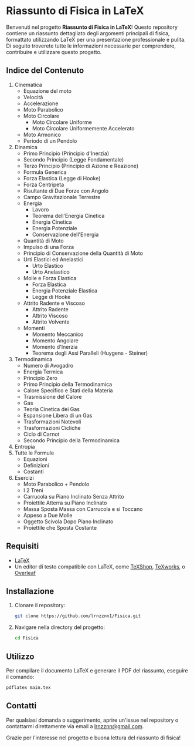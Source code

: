 # Riassunto di Fisica in LaTeX

Benvenuti nel progetto **Riassunto di Fisica in LaTeX**! Questo repository contiene un riassunto dettagliato degli argomenti principali di fisica, formattato utilizzando LaTeX per una presentazione professionale e pulita. Di seguito troverete tutte le informazioni necessarie per comprendere, contribuire e utilizzare questo progetto.

## Indice del Contenuto

1. Cinematica
    - Equazione del moto
    - Velocità
    - Accelerazione
    - Moto Parabolico
    - Moto Circolare
        - Moto Circolare Uniforme
        - Moto Circolare Uniformemente Accelerato
    - Moto Armonico
    - Periodo di un Pendolo
2. Dinamica
    - Primo Principio (Principio d'Inerzia)
    - Secondo Principio (Legge Fondamentale)
    - Terzo Principio (Principio di Azione e Reazione)
    - Formula Generica
    - Forza Elastica (Legge di Hooke)
    - Forza Centripeta
    - Risultante di Due Forze con Angolo
    - Campo Gravitazionale Terrestre
    - Energia
        - Lavoro
        - Teorema dell'Energia Cinetica
        - Energia Cinetica
        - Energia Potenziale
        - Conservazione dell'Energia
    - Quantità di Moto
    - Impulso di una Forza
    - Principio di Conservazione della Quantità di Moto
    - Urti Elastici ed Anelastici
        - Urto Elastico
        - Urto Anelastico
    - Molle e Forza Elastica
        - Forza Elastica
        - Energia Potenziale Elastica
        - Legge di Hooke
    - Attrito Radente e Viscoso
        - Attrito Radente
        - Attrito Viscoso
        - Attrito Volvente
    - Momenti
        - Momento Meccanico
        - Momento Angolare
        - Momento d'Inerzia
        - Teorema degli Assi Paralleli (Huygens - Steiner)
3. Termodinamica
    - Numero di Avogadro
    - Energia Termica
    - Principio Zero
    - Primo Principio della Termodinamica
    - Calore Specifico e Stati della Materia
    - Trasmissione del Calore
    - Gas
    - Teoria Cinetica dei Gas
    - Espansione Libera di un Gas
    - Trasformazioni Notevoli
    - Trasformazioni Cicliche
    - Ciclo di Carnot
    - Secondo Principio della Termodinamica
4. Entropia
5. Tutte le Formule
    - Equazioni
    - Definizioni
    - Costanti
6. Esercizi
    - Moto Parabolico + Pendolo
    - I 2 Treni
    - Carrucola su Piano Inclinato Senza Attrito
    - Proiettile Atterra su Piano Inclinato
    - Massa Sposta Massa con Carrucola e si Toccano
    - Appeso a Due Molle
    - Oggetto Scivola Dopo Piano Inclinato
    - Proiettile che Sposta Costante

## Requisiti

- [LaTeX](https://www.latex-project.org/get/)
- Un editor di testo compatibile con LaTeX, come [TeXShop](http://pages.uoregon.edu/koch/texshop/), [TeXworks](https://www.tug.org/texworks/), o [Overleaf](https://www.overleaf.com/)

## Installazione

1. Clonare il repository:
    ```bash
    git clone https://github.com/lrnzznn1/Fisica.git
    ```
2. Navigare nella directory del progetto:
    ```bash
    cd Fisica
    ```

## Utilizzo

Per compilare il documento LaTeX e generare il PDF del riassunto, eseguire il comando:
```bash
pdflatex main.tex
```

   
## Contatti

Per qualsiasi domanda o suggerimento, aprire un'issue nel repository o contattarmi direttamente via email a [lrnzznn@gmail.com](mailto:lrnzznn@gmail.com).

Grazie per l'interesse nel progetto e buona lettura del riassunto di fisica!
